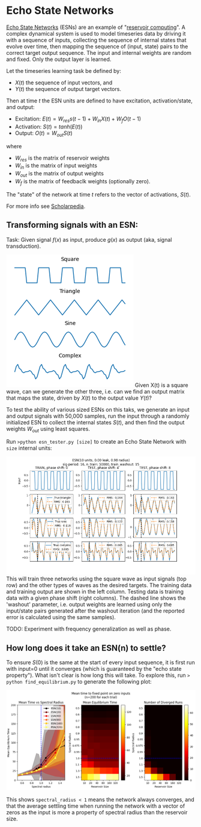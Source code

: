 # Echo State Networks

[Echo State Networks](http://www.scholarpedia.org/article/Echo_state_network) (ESNs) are an example of "[reservoir computing](https://en.wikipedia.org/wiki/Reservoir_computing)".  A complex dynamical system is used to model timeseries data by driving it with a sequence of inputs, collecting the sequence of internal states that evolve over time, then mapping the sequence of (input, state) pairs to the correct target output sequence.  The input and internal weights are random and fixed.   Only the output layer is learned.

Let the timeseries learning task be defined by:
* $X(t)$ the sequence of input vectors, and
* $Y(t)$ the sequence of output target vectors.

Then at time $t$ the ESN units are defined to have excitation, activation/state, and output:
* Excitation:  $E(t) = W_{res} s(t-1) + W_{in} X(t) + W_{f} O(t-1)$    
* Activation:  $S(t) = tanh(E(t))$
* Output: $O(t) = W_{out} S(t)$

where

* $W_{res}$ is the matrix of reservoir weights
* $W_{in}$ is the matrix of input weights
* $W_{out}$ is the matrix of output weights
* $W_{f}$ is the matrix of feedbaclk weights (optionally zero).


The "state" of the network at time $t$ refers to the vector of activations, $S(t)$.


For more info see [Scholarpedia](http://www.scholarpedia.org/article/Echo_state_network).


## Transforming signals with an ESN:

Task:  Given signal $f(x)$ as input, produce $g(x)$ as output (aka, signal transduction).

![waves](/echo_state/assets/waves.png)
Given X(t) is a square wave, can we generate the other three, i.e. can we find an output matrix that maps the state, driven by $X(t)$ to the output value $Y(t)$?

To test the ability of various sized ESNs on this taks, we generate an input and output signals with 50,000 samples, run the input through a randomly initialized ESN to collect the internal states $S(t)$, and then find the output weights $W_{out}$ using least squares.

Run `>python esn_tester.py [size]` to create an Echo State Network with `size` internal units:

![fixed_points](/echo_state/assets/signals.png)
This will train three networks using the square wave as input signals (top row) and the other types of waves as the desired targets.  The training data and training output are shown in the left column.  Testing data is training data with a given phase shift (right columns).  The dashed line shows the 'washout' parameter, i.e. output weights are learned using only the input/state pairs generated after the washout iteration (and the reported error is calculated using the same samples).

TODO:  Experiment with frequency generalization as well as phase.


## How long does it take an ESN(n) to settle?

To ensure $S(0)$ is the same at the start of every input sequence, it is first run with input=0 until it converges (which is guaranteed by the "echo state property").  What isn't clear is how long this will take.  To explore this, run `> python find_equilibrium.py` to generate the following plot:


![fixed_points](/echo_state/assets/fixed_points.png)

This shows `spectral_radius < 1` means the network always converges, and that the average settling time when running the network with a vector of zeros as the input is more a property of spectral radius than the reservoir size.
